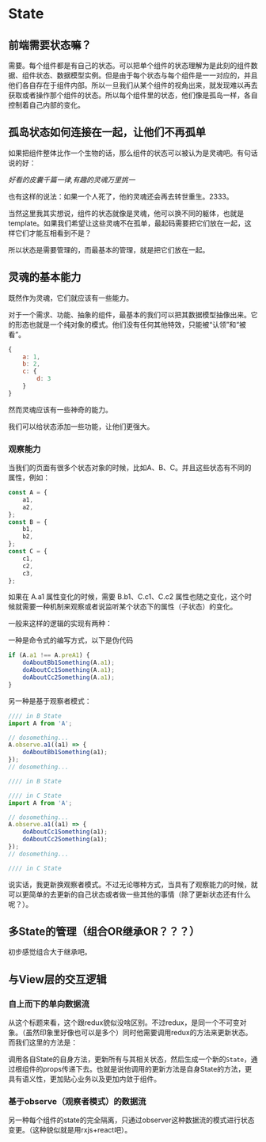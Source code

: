 # State

## 前端需要状态嘛？

需要。每个组件都是有自己的状态。可以把单个组件的状态理解为是此刻的组件数据、组件状态、数据模型实例。但是由于每个状态与每个组件是一一对应的，并且他们各自存在于组件内部。所以一旦我们从某个组件的视角出来，就发现难以再去获取或者操作那个组件的状态。所以每个组件里的状态，他们像是孤岛一样，各自控制着自己内部的变化。

## 孤岛状态如何连接在一起，让他们不再孤单

如果把组件整体比作一个生物的话，那么组件的状态可以被认为是灵魂吧。有句话说的好：

*好看的皮囊千篇一律,有趣的灵魂万里挑一*

也有这样的说法：如果一个人死了，他的灵魂还会再去转世重生。2333。

当然这里我其实想说，组件的状态就像是灵魂，他可以换不同的躯体，也就是template。如果我们希望让这些灵魂不在孤单，最起码需要把它们放在一起，这样它们才能互相看到不是？

所以状态是需要管理的，而最基本的管理，就是把它们放在一起。

## 灵魂的基本能力

既然作为灵魂，它们就应该有一些能力。

对于一个需求、功能、抽象的组件，最基本的我们可以把其数据模型抽像出来。它的形态也就是一个纯对象的模式。他们没有任何其他特效，只能被“认领”和“被看”。

``` js
{
    a: 1,
    b: 2,
    c: {
        d: 3
    }
}
```

然而灵魂应该有一些神奇的能力。

我们可以给状态添加一些功能，让他们更强大。

### 观察能力

当我们的页面有很多个状态对象的时候，比如A、B、C。并且这些状态有不同的属性，例如：

``` js
const A = {
    a1,
    a2,
};
const B = {
    b1,
    b2,
};
const C = {
    c1,
    c2,
    c3,
};
```

如果在 A.a1 属性变化的时候，需要 B.b1、C.c1、C.c2 属性也随之变化，这个时候就需要一种机制来观察或者说监听某个状态下的属性（子状态）的变化。

一般来这样的逻辑的实现有两种：

一种是命令式的编写方式，以下是伪代码

``` js
if (A.a1 !== A.preA1) {
    doAboutBb1Something(A.a1);
    doAboutCc1Something(A.a1);
    doAboutCc2Something(A.a1);
}
```

另一种是基于观察者模式：

``` js
//// in B State
import A from 'A';

// dosomething...
A.observe.a1((a1) => {
    doAboutBb1Something(a1);
});
// dosomething...

//// in B State

//// in C State
import A from 'A';

// dosomething...
A.observe.a1((a1) => {
    doAboutCc1Something(a1);
    doAboutCc2Something(a1);
});
// dosomething...

//// in C State
```

说实话，我更新换观察者模式。不过无论哪种方式，当具有了观察能力的时候，就可以更简单的去更新的自己状态或者做一些其他的事情（除了更新状态还有什么呢？）。

## 多State的管理（组合OR继承OR？？？）

初步感觉组合大于继承吧。

## 与View层的交互逻辑

### 自上而下的单向数据流

从这个标题来看，这个跟redux貌似没啥区别。不过redux，是同一个不可变对象。（虽然印象里好像也可以是多个）同时他需要调用redux的方法来更新状态。而我们这里的方法是：

调用各自State的自身方法，更新所有与其相关状态，然后生成一个新的`State`，通过根组件的props传递下去。也就是说他调用的更新方法是自身State的方法，更具有语义性，更加贴心业务以及更加内敛于组件。

### 基于observe（观察者模式）的数据流

另一种每个组件的state的完全隔离，只通过observer这种数据流的模式进行状态变更。（这种貌似就是用rxjs+react吧）。
